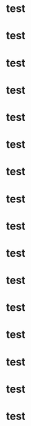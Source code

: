 # test
# test
# test
# test
# test
# test
# test
# test
# test
# test
# test
# test
# test
# test
# test
# test
